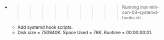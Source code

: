 * >>>>>>>>> Running inst-min-con-03-systemd-hooks.sh ...
  * Add systemd hook scripts.
  * Disk size = 750840K. Space Used = 76K. Runtime = 00:00:00:01.
